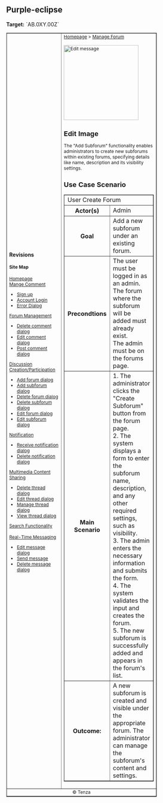 

<h2>Purple-eclipse</h2>
<p><strong>Target:</strong> `AB.0XY.00Z`</p>

<table border="1" cellpadding="0" cellspacing="0" style="width: 80%; font-size: 12px;">
    <tr style="width: 70%;">
        <td>
            <h3>Revisions</h3>
            <h4 style="list-style-type: none; padding-left: 0;">Site Map</h4>
            <a href="">Homepage</a>
            <br>
            <a href="">Mange Comment</a>
            <ul>
                <li><a href="docs/authenticate-user/account-signup.md">Sign up</a></li>
                <li><a href="docs/authenticate-user/account-login.md">Account Login</a></li>
                <li><a href="docs/authenticate-user/error-dialog.md">Error Dialog</a></li>
            </ul>
            <a href="">Forum Management</a>
            <ul>
                <li><a href="docs/manage-comment/delete-comment.md">Delete comment dialog</a></li>
                <li><a href="docs/manage-comment/edit-comment.md">Edit comment dialog</a></li>
                <li><a href="docs/manage-comment/post-comment.md">Post comment dialog</a></li>
            </ul>
            <a href="">Discussion Creation/Participation</a>
            <ul>
                <li><a href="docs/manage-forum/add-forum.md">Add forum dialog</a></li>
                <li><a href="docs/manage-forum/add-subforum.md">Add subforum dialog</a></li>
                <li><a href="docs/manage-forum/delete-forum.md">Delete forum dialog</a></li>
                <li><a href="docs/manage-forum/delete-subforum.md">Delete subforum dialog</a></li>
                <li><a href="docs/manage-forum/edit-forum.md">Edit forum dialog</a></li>
                <li><a href="docs/manage-forum/edit-subforum.md">Edit subforum dialog</a></li>
            </ul>
            <a href="">Notification</a>
            <ul>
                <li><a href="docs/manage-notification/receive-notification.md">Receive notification dialog</a></li>
                <li><a href="docs/manage-notification/delete-notification.md">Delete notification dialog</a></li>
            </ul>
            <a href="">Multimedia Content Sharing</a>
            <ul>
                <li><a href="docs/manage-thread/delete-thread.md">Delete thread dialog</a></li>
                <li><a href="docs/manage-thread/edit-thread.md">Edit thread dialog</a></li>
                <li><a href="docs/manage-thread/manage-thread.md">Manage thread dialog</a></li>
                <li><a href="docs/manage-thread/view-thread.md">View thread dialog</a></li>
            </ul>
            <a href="">Search Functionality</a>
            <br><br>
            <a href="">Real-Time Messaging</a>
            <ul>
                <li><a href="docs/manage-message/edit-message.md">Edit message dialog</a></li>
                <li><a href="docs/manage-message/send-message.md">Send message</a></li>
                <li><a href="docs/manage-message/delete-message.md">Delete message dialog</a></li>
            </ul>
        </td>
        <td valign="top" style="width: 30%;">
            <a href="https://github.com/Davidty143/purple-eclipse/blob/main/docs/homepage/homepage.md">Homepage</a> &gt;
            <a href="https://github.com/Davidty143/purple-eclipse/tree/main/docs/manage-forum">Manage Forum</a>
            <br><br>
            <img src="" alt="Edit message" width="200">
            <h2>Edit Image</h2>
            <p>The "Add Subforum" functionality enables administrators to create new subforums within existing forums, 
              specifying details like name, description and its visibility settings.
            </p>
            <h2>Use Case Scenario</h2>
            <table border="1">
                <tr>
                    <td colspan="2" align="left">
                      User Create Forum
                    </td>
                </tr>
                <tr>
                    <th>Actor(s)</th>
                    <td>Admin</td>
                </tr>
              <tr>
                <th>Goal</th>
                <td>Add a new subforum under an existing forum.</td>
              </tr>  
                <tr>
                    <th>Precondtions</th>
                    <td>
                          The user must be logged in as an admin.<br>
                          The forum where the subforum will be added must already exist.<br>
                          The admin must be on the forums page.
                    </td>
                </tr>
                <tr>
                    <th>Main Scenario</th>
                    <td>
                        1. The administrator clicks the "Create Subforum" button from the forum page.
                        <br>
                        2. The system displays a form to enter the subforum name, description, <br>and any other required settings, such as visibility.
                        <br>
                        3. The admin enters the necessary information and submits the form.
                          <br>
                        4. The system validates the input and creates the forum.
                        <br>
                        5. The new subforum is successfully added and appears in the forum's list.
                        <br>            
                    </td>
                </tr>
                <tr>
                    <th>Outcome: </th>
                    <td>
                      A new subforum is created and visible under the appropriate forum. The administrator <br>can manage the subforum's content and settings.
                    </td>
                </tr>
            </table>   
          <tr>
              <td colspan="2" align="center">
                  © Tenza
              </td>
          </tr>
</table>

